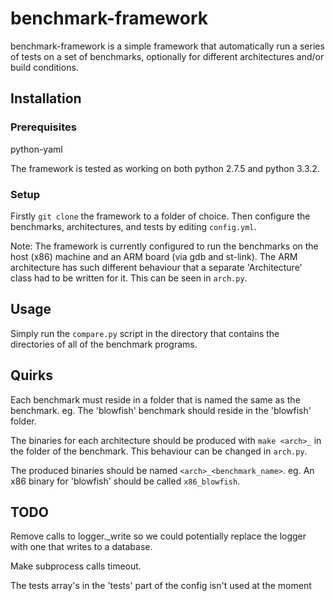 benchmark-framework
===================

benchmark-framework is a simple framework that automatically run a series of
tests on a set of benchmarks, optionally for different architectures
and/or build conditions.


## Installation ##
### Prerequisites ###
python-yaml

The framework is tested as working on both python 2.7.5 and python 3.3.2.

### Setup ###
Firstly `git clone` the framework to a folder of choice.
Then configure the benchmarks, architectures, and tests by editing `config.yml`.

Note: The framework is currently configured to run the benchmarks on the host
(x86) machine and an ARM board (via gdb and st-link).
The ARM architecture has such different behaviour that a separate 'Architecture'
class had to be written for it. This can be seen in `arch.py`.

## Usage ##
Simply run the `compare.py` script in the directory that contains the
directories of all of the benchmark programs.


## Quirks ##
Each benchmark must reside in a folder that is named the same as the benchmark.
eg. The 'blowfish' benchmark should reside in the 'blowfish' folder.

The binaries for each architecture should be produced with `make <arch>_` in the
folder of the benchmark. This behaviour can be changed in `arch.py`.

The produced binaries should be named `<arch>_<benchmark_name>`.
eg. An x86 binary for 'blowfish' should be called `x86_blowfish`.


## TODO ##
Remove calls to logger._write so we could potentially replace the logger with
one that writes to a database.

Make subprocess calls timeout.

The tests array's in the 'tests' part of the config isn't used at the moment
